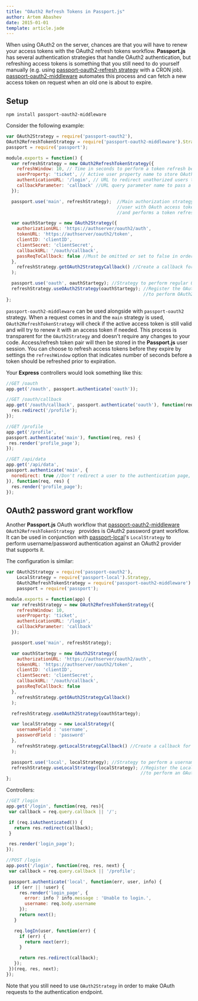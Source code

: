 ```yaml
---
title: "OAuth2 Refresh Tokens in Passport.js"
author: Artem Abashev
date: 2015-01-01
template: article.jade
---
```


When using OAuth2 on the server, chances are that you will have to renew your access tokens with the OAuth2 refresh tokens workflow. **Passport.js** has several authentication strategies that handle OAuth2 authentication, but refreshing access tokens is something that you still need to do yourself manually (e.g. using [passport-oauth2-refresh strategy](https://github.com/fiznool/passport-oauth2-refresh) with a CRON job). [passport-oauth2-middleware](https://github.com/artema/passport-oauth2-middleware) automates this process and can fetch a new access token on request when an old one is about to expire.

## Setup

	npm install passport-oauth2-middleware

Consider the following example:

```javascript
var OAuth2Strategy = require('passport-oauth2'),
OAuth2RefreshTokenStrategy = require('passport-oauth2-middleware').Strategy,
passport = require('passport');

module.exports = function() {
  var refreshStrategy = new OAuth2RefreshTokenStrategy({
    refreshWindow: 10, // Time in seconds to perform a token refresh before it expires
    userProperty: 'ticket', // Active user property name to store OAuth tokens
    authenticationURL: '/login', // URL to redirect unathorized users to
    callbackParameter: 'callback' //URL query parameter name to pass a return URL
  });

  passport.use('main', refreshStrategy);  //Main authorization strategy that authenticates
                                          //user with OAuth access token
                                          //and performs a token refresh if needed

  var oauthStartegy = new OAuth2Strategy({
    authorizationURL: 'https://authserver/oauth2/auth',
    tokenURL: 'https://authserver/oauth2/token',
    clientID: 'clientID',
    clientSecret: 'clientSecret',
    callbackURL: '/oauth/callback',
    passReqToCallback: false //Must be omitted or set to false in order to work with OAuth2RefreshTokenStrategy
  },
    refreshStrategy.getOAuth2StrategyCallback() //Create a callback for OAuth2Strategy
  );

  passport.use('oauth', oauthStartegy); //Strategy to perform regular OAuth2 code grant workflow
  refreshStrategy.useOAuth2Strategy(oauthStartegy); //Register the OAuth strategy
                                                    //to perform OAuth2 refresh token workflow
};
```

`passport-oauth2-middleware` can be used alongside with `passport-oauth2` strategy. When a request comes in and the `main` strategy is used, `OAuth2RefreshTokenStrategy` will check if the active access token is still valid and will try to renew it with an access token if needed. This process is transparent for the `OAuth2Strategy` and doesn't require any changes to your code. Access/refresh token pair will then be stored in the **Passport.js** user session. You can choose to refresh access tokens before they expire by settings the `refreshWindow` option that indicates number of seconds before a token should be refreshed prior to expiration.

Your **Express** controllers would look something like this:

```javascript
//GET /oauth
app.get('/oauth', passport.authenticate('oauth'));

//GET /oauth/callback
app.get('/oauth/callback', passport.authenticate('oauth'), function(req, res) {
  res.redirect('/profile');
});

//GET /profile
app.get('/profile',
passport.authenticate('main'), function(req, res) {
 res.render('profile_page');
});

//GET /api/data
app.get('/api/data',
passport.authenticate('main', {
  noredirect: true //Don't redirect a user to the authentication page, just show an error
}), function(req, res) {
  res.render('profile_page');
});
```

## OAuth2 password grant workflow

Another **Passport.js** OAuth workflow that [passport-oauth2-middleware](https://github.com/artema/passport-oauth2-middleware) `OAuth2RefreshTokenStrategy ` provides is OAuth2 password grant workflow. It can be used in conjunction with [passport-local](https://github.com/jaredhanson/passport-local)'s `LocalStrategy` to perform username/password authentication against an OAuth2 provider that supports it.

The configuration is similar:

```javascript
var OAuth2Strategy = require('passport-oauth2'),
    LocalStrategy = require('passport-local').Strategy,
    OAuth2RefreshTokenStrategy = require('passport-oauth2-middleware').Strategy,
    passport = require('passport');

module.exports = function(app) {
  var refreshStrategy = new OAuth2RefreshTokenStrategy({
    refreshWindow: 10,
    userProperty: 'ticket',
    authenticationURL: '/login',
    callbackParameter: 'callback'
  });

  passport.use('main', refreshStrategy);

  var oauthStartegy = new OAuth2Strategy({
    authorizationURL: 'https://authserver/oauth2/auth',
    tokenURL: 'https://authserver/oauth2/token',
    clientID: 'clientID',
    clientSecret: 'clientSecret',
    callbackURL: '/oauth/callback',
    passReqToCallback: false
  },
    refreshStrategy.getOAuth2StrategyCallback()
  );

  refreshStrategy.useOAuth2Strategy(oauthStartegy);

  var localStrategy = new LocalStrategy({
    usernameField : 'username',
    passwordField : 'password'
  },
    refreshStrategy.getLocalStrategyCallback() //Create a callback for LocalStrategy
  );

  passport.use('local', localStrategy); //Strategy to perform a username/password login
  refreshStrategy.useLocalStrategy(localStrategy); //Register the LocalStrategy
                                                   //to perform an OAuth 'password' workflow
};
```

Controllers:

```javascript
//GET /login
app.get('/login', function(req, res){
 var callback = req.query.callback || '/';

 if (req.isAuthenticated()) {
   return res.redirect(callback);
 }

 res.render('login_page');
});

//POST /login
app.post('/login', function(req, res, next) {
 var callback = req.query.callback || '/profile';

 passport.authenticate('local', function(err, user, info) {
   if (err || !user) {
     res.render('login_page', {
       error: info ? info.message : 'Unable to login.',
       username: req.body.username
     });
     return next();
   }

   req.logIn(user, function(err) {
     if (err) {
       return next(err);
     }

     return res.redirect(callback);
   });
 })(req, res, next);
});
```

Note that you still need to use `OAuth2Strategy` in order to make OAuth requests to the authentication endpoint.
